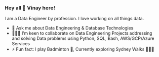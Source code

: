 ### Hey all 👋 Vinay here! 

I am a Data Engineer by profession. I love working on all things data. 

- 💬 Ask me about Data Engineering & Database Technologies 
- 👨🏻‍💻 I’m keen to collaborate on Data Engineering Projects addressing and solving Data problems using Python, SQL, Bash, AWS/GCP/Azure Services
- ⚡ Fun fact: I play Badminton 🏸, Currently exploring Sydney Walks 🚶🏻‍♂️

<!--
**vincyf1/vincyf1** is a ✨ _special_ ✨ repository because its `README.md` (this file) appears on your GitHub profile.

Here are some ideas to get you started:

- 🔭 I’m currently working on ...
- 🌱 I’m currently learning ...
- 👯 I’m looking to collaborate on ...
- 🤔 I’m looking for help with ...
- 💬 Ask me about ...
- 📫 How to reach me: ...
- 😄 Pronouns: ...
- ⚡ Fun fact: ...
-->
